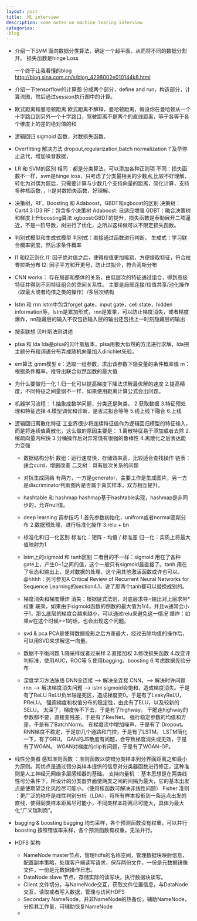 ```yaml
---
layout: post
title:  ML interview
description: some notes on machine learing interview
categories:
-blog
---
```


* 介绍一下SVM
  面向数据分类算法，确定一个超平面，从而将不同的数据分割开。 损失函数是hinge Loss

  一个终于让我看懂的blog http://blog.sina.com.cn/s/blog_4298002e010144k8.html


* 介绍一下tensorflow的计算图
  分成两个部分，define and run，构造部分，计算流图，然后通过session执行图中的计算。

* 欧式距离和曼哈顿距离
  欧式距离不解释，曼哈顿距离，假设你在曼哈顿从一个十字路口到另外一个十字路口，驾驶距离不是两个的直线距离，等于各等于各个维度上的差的绝对值的和

* 逻辑回归
  sigmoid 函数，对数损失函数。

* Overfitting
  解决方法 dropout,regularization,batch normalization？及早停止迭代，增加噪音数据，

* LR 和 SVM的区别
  相同：都是分类算法，可以添加各种正则项
  不同：损失函数不一样，svm是hinge loss，只考虑了分类最相关的少数点,比较不好理解，转化为对偶为题后，只需要计算与少数几个支持向量的距离，简化计算，支持多种核函数，，lr是对数损失函数，好理解。

* 决策树，RF，Boosting 和 Adaboost，GBDT和xgboost的区别
  决策树：Cart4.3 ID3
  RF：包含多个决策树
  Adaboost: 自适应增强
  GDBT：融合决策树和梯度上升boosting算法
  xgboost:GBDT的提升，损失函数是泰勒展开二项逼近，不是一阶导数，树进行了优化，之所以这样做可以不限定损失函数。

* 判别式模型和生成式模型
  判别式：直接通过函数进行判断，
  生成式：学习联合概率密度，然后求条件概率

* l1 和l2正则化
  l1: 因子绝对值之后，使得权值更加稀疏，方便提取特征，符合拉普拉斯分布
  l2: 因子平方和开更号，防止过拟合，符合高斯分布

* CNN works：
  存在局部和整体的关系，由低层次的特征通过组合，得到高级特征并得到不同特征组合的空间关系性。
  主要是局部连接/权值共享/池化操作（取最大或者均值之类的操作）/多层次结构

* lstm 和 rnn
  lstm中包含forget gate，input gate，cell state，hidden information等，lstm是累加形式，rnn是累乘，可以防止梯度消失，或者梯度爆炸，nn隐藏层的输入不仅包括输入层的输出还包括上一时刻隐藏层的输出

* 搜索联想 贝叶斯法则讲述

* plsa 和 lda
  lda是plsa的贝叶斯版本，plsa用极大似然的方法进行求解，lda把主题分布和词语分布弄成随机向量加入dirichlet先验。

* em算法 gmm模型
  e：选取一组参数，求出该参数下隐变量的条件概率值
  m：根据条件概率，推导出联合似然函数的最大值

* 为什么要做归一化
  1.归一化可以提高梯度下降法求解最优解的速度
  2.提高精度，不同特征之间量纲不一样，如果使用距离计算公式会出问题。

* 机器学习流程：
  1.抽象成数学问题，分类还是聚类，
  2.获取数据
  3.特征预处理和特征选择
  4.模型调优和诊断，是否过拟合等等
  5.线上线下融合
  6.上线

* 逻辑回归离散化特征
  工业界很少将连续特征值作为逻辑回归模型的特征输入，而是将连续值离散化，这么做的原因主要是：
  1.离散特征易于添加或者去除
  2.稀疏向量内积快
  3.分桶操作后对异常值有很强的鲁棒性
  4.离散化之后表达能力变强

  * 数据结构分析
  数组：运行速度快，存储效率高，比较适合查找操作
  链表：适合curd，增删改查
  二叉树：具有层次关系的问题

  * 对抗生成网络
  有两方，一方是generator，主要工作是生成图片，另一方是discriminator判断图片是否属于真实样本，双方相互提升。

  * hashtable 和 hashmap
  hashmap基于hashtable实现，hashmap是非同步的，允许null值。


  * deep learning 调参技巧
  1.首先参数初始化，unifrom或者normal高斯分布
  2.数据预处理，进行标准化操作
  3.relu + bn

  * 标准化和归一化区别
  标准化：矩阵 - 均值 / 标准差
  归一化：实质上将最大值映射为1

  * lstm上的sigmoid 和 tanh区别
  二者目的不一样：sigmoid 用在了各种gate上，产生0~1之间的值，这个一般只有sigmoid最直接了。tanh 用在了状态和输出上，是对数据的处理，这个用其他激活函数或许也可以。  @hhhh：另可参见A Critical Review of Recurrent Neural Networks for Sequence Learning的section4.1，说了那两个tanh都可以替换成别的。


  * 梯度消失和梯度爆炸
  消失：根据链式法则，对底层求导=输出对上层求带*权重 联乘，如果由于sigmoid函数的倒数的最大值为1/4，并且w通常会小于1，那么底层的梯度会越来越小，可以通过relu来避免这一情况
  爆炸：如果w在这个时候>>1的话，也会出现这个问题。

  * svd & pca
    PCA是使得数据投影之后方差最大，经过去除均值的操作后，可以用SVD来求解这一向量。

  * 数据不平衡问题
  1.降采样或者过采样
  2.直接加权
  3.修改损失函数
  4.改变评判标准，使用AUC，ROC等
  5.使用bagging，boosting
  6.考虑数据先验分布


  * 深度学习方法脉络
  DNN全连接 --> 解决全连接 CNN，--> 解决时许问题 rnn --> 解决梯度消失问题 --> lstm
  sigmoid会饱和，造成梯度消失。于是有了ReLU
ReLU负半轴是死区，造成梯度变0。于是有了LeakyReLU，PReLU。
强调梯度和权值分布的稳定性，由此有了ELU，以及较新的SELU。
太深了，梯度传不下去，于是有了highway。
干脆连highway的参数都不要，直接变残差，于是有了ResNet。
强行稳定参数的均值和方差，于是有了BatchNorm。
在梯度流中增加噪声，于是有了 Dropout。
RNN梯度不稳定，于是加几个通路和门控，于是有了LSTM。
LSTM简化一下，有了GRU。
GAN的JS散度有问题，会导致梯度消失或无效，于是有了WGAN。
WGAN对梯度的clip有问题，于是有了WGAN-GP。

* 线性分类器
感知准则函数 ：准则函数以使错分类样本到分界面距离之和最小为原则。其优点是通过错分类样本提供的信息对分类器函数进行修正，这种准则是人工神经元网络多层感知器的基础。
支持向量机 ：基本思想是在两类线性可分条件下，所设计的分类器界面使两类之间的间隔为最大，它的基本出发点是使期望泛化风险尽可能小。（使用核函数可解决非线性问题）
Fisher 准则 ：更广泛的称呼是线性判别分析（LDA），将所有样本投影到一条远点出发的直线，使得同类样本距离尽可能小，不同类样本距离尽可能大，具体为最大化“广义瑞利商”。

* bagging & boosting
bagging 均匀采样，各个预测函数没有权重，可以并行
boosting 按照错误率采样，各个预测函数有权重，无法并行。


* HDFS 架构
  - NameNode master节点，管理hdfs的名称空间，管理数据块映射信息，配置副本策略，处理客户端读写请求，保存两份文件，一份是元数据镜像文件，一份是元数据操作日志。
  - DataNode slave 节点，存储实际的读写块，执行数据块读写。
  - Client 文件切分，与NameNode交互，获取文件位置信息，与DataNode交互，读取或者写入数据，管理与访问HDFS
  - Secondary NameNode，并非NameNode的热备份，辅助NameNode，分担其工作量，可辅助恢复NameNode
  - 

